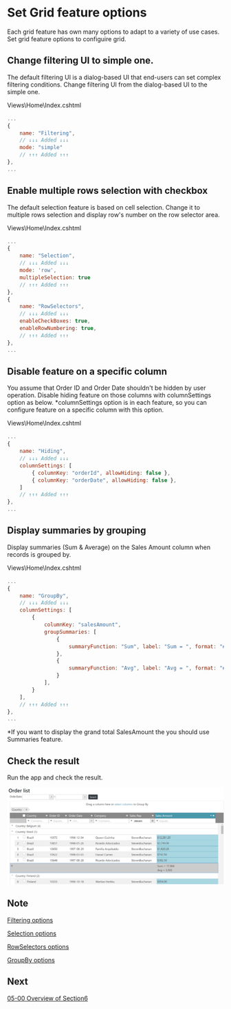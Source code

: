 # Set Grid feature options

Each grid feature has own many options to adapt to a variety of use cases. Set grid feature options to configuire grid.

## Change filtering UI to simple one.

The default filtering UI is a dialog-based UI that end-users can set complex filtering conditions. Change filtering UI from the dialog-based UI to the simple one.

Views\\Home\\Index.cshtml

```js
...
{
    name: "Filtering",
    // ↓↓↓ Added ↓↓↓
    mode: "simple"
    // ↑↑↑ Added ↑↑↑
},
...
```

## Enable multiple rows selection with checkbox

The default selection feature is based on cell selection. Change it to multiple rows selection and display row's number on the row selector area.

Views\\Home\\Index.cshtml

```js
...
{
    name: "Selection",
    // ↓↓↓ Added ↓↓↓
    mode: 'row',
    multipleSelection: true
    // ↑↑↑ Added ↑↑↑
},
{
    name: "RowSelectors",
    // ↓↓↓ Added ↓↓↓
    enableCheckBoxes: true,
    enableRowNumbering: true,
    // ↑↑↑ Added ↑↑↑
},
...
```

## Disable feature on a specific column

You assume that Order ID and Order Date shouldn't be hidden by user operation. Disable hiding feature on those columns with columnSettings option as below. *columnSettings option is in each feature, so you can configure feature on a specific column with this option.

Views\\Home\\Index.cshtml

```js
...
{
    name: "Hiding",
    // ↓↓↓ Added ↓↓↓
    columnSettings: [
        { columnKey: "orderId", allowHiding: false },
        { columnKey: "orderDate", allowHiding: false },
    ]
    // ↑↑↑ Added ↑↑↑
},
...
```

## Display summaries by grouping

Display summaries (Sum & Average) on the Sales Amount column when records is grouped by.

Views\\Home\\Index.cshtml

```js
...
{
    name: "GroupBy",
    // ↓↓↓ Added ↓↓↓
    columnSettings: [
        {
            columnKey: "salesAmount",
            groupSummaries: [
                {
                    summaryFunction: "Sum", label: "Sum = ", format: "#,###"
                },
                {
                    summaryFunction: "Avg", label: "Avg = ", format: "#,###"
                }
            ],
        }
    ],
    // ↑↑↑ Added ↑↑↑
},
...
```

*If you want to display the grand total SalesAmount the you should use Summaries feature.

## Check the result

Run the app and check the result.

![](../assets/04-02-01.png)

## Note

[Filtering options](https://jp.igniteui.com/help/api/2019.1/ui.iggridfiltering#options)

[Selection options](https://jp.igniteui.com/help/api/2019.1/ui.iggridselection#options)

[RowSelectors options](https://jp.igniteui.com/help/api/2019.1/ui.iggridrowselectors#options)

[GroupBy options](https://jp.igniteui.com/help/api/2019.1/ui.iggridgroupby#options)


## Next
[05-00 Overview of Section6](../05-Style-Grid/05-00-Overview-of-Section5.md)
